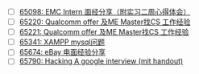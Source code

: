 - [ ] [65098: EMC Intern 面经分享（附实习二周心得体会）](http://instant.1point3acres.com/thread/65098)
- [ ] [65220: Qualcomm offer 及ME Master找CS 工作经验](http://instant.1point3acres.com/thread/65220)
- [ ] [65221: Qualcomm offer 及ME Master找CS 工作经验](http://instant.1point3acres.com/thread/65221)
- [ ] [65341: XAMPP mysql问题](http://instant.1point3acres.com/thread/65341)
- [ ] [65674: eBay 电面经验分享](http://instant.1point3acres.com/thread/65674)
- [ ] [65790: Hacking A google interview (mit handout)](http://instant.1point3acres.com/thread/65790)
